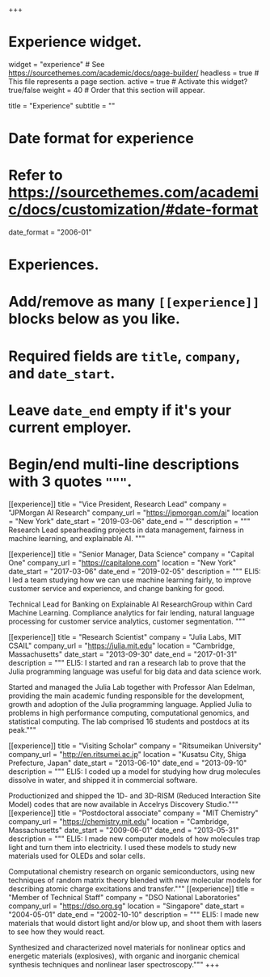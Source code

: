 +++
# Experience widget.
widget = "experience"  # See https://sourcethemes.com/academic/docs/page-builder/
headless = true  # This file represents a page section.
active = true  # Activate this widget? true/false
weight = 40  # Order that this section will appear.

title = "Experience"
subtitle = ""

# Date format for experience
#   Refer to https://sourcethemes.com/academic/docs/customization/#date-format
date_format = "2006-01"

# Experiences.
#   Add/remove as many `[[experience]]` blocks below as you like.
#   Required fields are `title`, `company`, and `date_start`.
#   Leave `date_end` empty if it's your current employer.
#   Begin/end multi-line descriptions with 3 quotes `"""`.
[[experience]]
  title = "Vice President, Research Lead"
  company = "JPMorgan AI Research"
  company_url = "https://jpmorgan.com/ai"
  location = "New York"
  date_start = "2019-03-06"
  date_end = ""
  description = """
Research Lead spearheading projects in data management, fairness in machine learning, and explainable AI.
  """


[[experience]]
  title = "Senior Manager, Data Science"
  company = "Capital One"
  company_url = "https://capitalone.com"
  location = "New York"
  date_start = "2017-03-06"
  date_end = "2019-02-05"
  description = """
ELI5: I led a team studying how we can use machine learning fairly, to improve customer service and experience, and change banking for good.

Technical Lead for Banking on Explainable AI ResearchGroup within Card Machine Learning. Compliance analytics for fair lending, natural language processing for customer service analytics, customer segmentation.
  """

[[experience]]
  title = "Research Scientist"
  company = "Julia Labs, MIT CSAIL"
  company_url = "https://julia.mit.edu"
  location = "Cambridge, Massachusetts"
  date_start = "2013-09-30"
  date_end = "2017-01-31"
  description = """
ELI5: I started and ran a research lab to prove that the Julia programming language was useful for big data and data science work.

Started and managed the Julia Lab together with Professor Alan Edelman, providing the main academic funding responsible for the development, growth and adoption of the Julia programming language. Applied Julia to problems in high performance computing, computational genomics, and statistical computing. The lab comprised 16 students and postdocs at its peak."""

[[experience]]
  title = "Visiting Scholar"
  company = "Ritsumeikan University"
  company_url = "http://en.ritsumei.ac.jp"
  location = "Kusatsu City, Shiga Prefecture, Japan"
  date_start = "2013-06-10"
  date_end = "2013-09-10"
  description = """
ELI5: I coded up a model for studying how drug molecules dissolve in water, and shipped it in commercial software.

Productionized and shipped the 1D- and 3D-RISM (Reduced Interaction Site Model) codes that are now available in Accelrys Discovery Studio."""
[[experience]]
  title = "Postdoctoral associate"
  company = "MIT Chemistry"
  company_url = "https://chemistry.mit.edu"
  location = "Cambridge, Massachusetts"
  date_start = "2009-06-01"
  date_end = "2013-05-31"
  description = """
ELI5: I made new computer models of how molecules trap light and turn them into electricity. I used these models to study new materials used for OLEDs and solar cells.

Computational chemistry research on organic semiconductors, using new techniques of random matrix theory blended with new molecular models for describing atomic charge excitations and transfer."""
[[experience]]
  title = "Member of Technical Staff"
  company = "DSO National Laboratories"
  company_url = "https://dso.org.sg"
  location = "Singapore"
  date_start = "2004-05-01"
  date_end = "2002-10-10"
  description = """
ELI5: I made new materials that would distort light and/or blow up, and shoot them with lasers to see how they would react.

Synthesized and characterized novel materials for nonlinear optics and energetic materials (explosives), with organic and inorganic chemical synthesis techniques and nonlinear laser spectroscopy."""
+++
